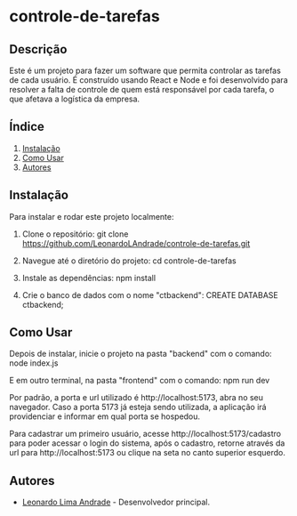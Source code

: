 # controle-de-tarefas

## Descrição

Este é um projeto para fazer um software que permita controlar as tarefas de cada usuário. É construído usando React e Node e foi desenvolvido para resolver a falta de controle de quem está responsável por cada tarefa, o que afetava a logística da empresa.

## Índice

1. [Instalação](#instalação)
2. [Como Usar](#como-usar)
3. [Autores](#autores)

## Instalação

Para instalar e rodar este projeto localmente:

1. Clone o repositório:
   git clone https://github.com/LeonardoLAndrade/controle-de-tarefas.git

2. Navegue até o diretório do projeto:
   cd controle-de-tarefas

3. Instale as dependências:
   npm install

4. Crie o banco de dados com o nome "ctbackend":
   CREATE DATABASE ctbackend;

## Como Usar

Depois de instalar, inicie o projeto na pasta "backend" com o comando:
node index.js

E em outro terminal, na pasta "frontend" com o comando:
npm run dev

Por padrão, a porta e url utilizado é http://localhost:5173, abra no seu navegador. Caso a porta 5173 já esteja sendo utilizada, a aplicação irá providenciar e informar em qual porta se hospedou.

Para cadastrar um primeiro usuário, acesse http://localhost:5173/cadastro para poder acessar o login do sistema, após o cadastro, retorne através da url para http://localhost:5173 ou clique na seta no canto superior esquerdo.

## Autores

- [Leonardo Lima Andrade](https://github.com/LeonardoLAndrade) - Desenvolvedor principal.
